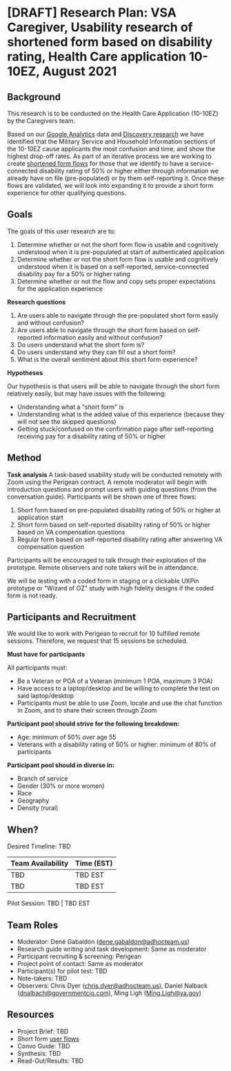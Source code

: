# [DRAFT] Research Plan: VSA Caregiver, Usability research of shortened form based on disability rating, Health Care application 10-10EZ, August 2021

## Background
This research is to be conducted on the Health Care Application (10-10EZ) by the Caregivers team.

Based on our [Google Analytics](https://docs.google.com/presentation/d/1HDGBx-whUrSArDLf8OP_-65lCMPi36h0ihHPA3XqmIk/edit#slide=id.p1) data and [Discovery research](https://github.com/department-of-veterans-affairs/va.gov-team/blob/master/products/caregivers/10-10EZ/Research%20April-May%202021/End%20user%20discovery%20research/research%20findings.md) we have identified that the Military Service and Household Information sections of the 10-10EZ cause applicants the most confusion and time, and show the highest drop-off rates. As part of an iterative process we are working to create [shortened form flows](https://www.sketch.com/s/da85cf44-4503-4e98-834e-ff068b242ef6/p/A71F1C96-FF98-42A2-9ADD-6D4B7A1DDB20) for those that we identify to have a service-connected disability rating of 50% or higher either through information we already have on file (pre-populated) or by them self-reporting it. Once these flows are validated, we will look into expanding it to provide a short form experience for other qualifying questions.

## Goals	

The goals of this user research are to:
1. Determine whether or not the short form flow is usable and cognitively understood when it is pre-populated at start of authenticated application
2. Determine whether or not the short form flow is usable and cognitively understood when it is based on a self-reported, service-connected disability pay for a 50% or higher rating
3. Determine whether or not the flow and copy sets proper expectations for the application experience

**Research questions**

1. Are users able to navigate through the pre-populated short form easily and without confusion?
2. Are users able to navigate through the short form based on self-reported information easily and without confusion?
3. Do users understand what the short form is?
4. Do users understand why they can fill out a short form?
5. What is the overall sentiment about this short form experience?


**Hypotheses**

Our hypothesis is that users will be able to navigate through the short form relatively easily, but may have issues with the following:
- Understanding what a "short form" is 
- Understanding what is the added value of this experience (because they will not see the skipped questions)
- Getting stuck/confused on the confirmation page after self-reporting receiving pay for a disability rating of 50% or higher


## Method	
**Task analysis**
A task-based usability study will be conducted remotely with Zoom using the Perigean contract. A remote moderator will begin with introduction questions and prompt users with guiding questions (from the conversation guide). Participants will be shown one of three flows:
1. Short form based on pre-populated disability rating of 50% or higher at application start
2. Short form based on self-reported disability rating of 50% or higher based on VA compensation questions
3. Regular form based on self-reported disability rating after answering VA compensation question


Participants will be encouraged to talk through their exploration of the prototype. Remote observers and note takers will be in attendance.

We will be testing with a coded form in staging or a clickable UXPin prototype or "Wizard of OZ" study with high fidelity designs if the coded form is not ready.
  	

## Participants and Recruitment	
We would like to work with Perigean to recruit for 10 fulfilled remote sessions. Therefore, we request that 15 sessions be scheduled.

**Must have for participants**

All participants must:

- Be a Veteran or POA of a Veteran (minimum 1 POA, maximum 3 POA)
- Have access to a laptop/desktop and be willing to complete the test on said laptop/desktop
- Participants must be able to use Zoom, locate and use the chat function in Zoom, and to share their screen through Zoom


**Participant pool should strive for the following breakdown:**

- Age: minimum of 50% over age 55
- Veterans with a disability rating of 50% or higher:	minimum of 80% of participants


**Participant pool should in diverse in:**
- Branch of service
- Gender (30% or more women)
- Race
- Geography
- Density (rural)


## When? 	
Desired Timeline: TBD
	
Team Availability | Time (EST)
------------------|--------------
TBD      | TBD EST
TBD       | TBD EST



Pilot Session: TBD | TBD EST 	

## Team Roles	
	
- Moderator: Dené Gabaldón (dene.gabaldon@adhocteam.us)	
- Research guide writing and task development: Same as moderator
- Participant recruiting & screening:	Perigean
- Project point of contact:	Same as moderator
- Participant(s) for pilot test:	TBD
- Note-takers: TBD
- Observers: Chris Dyer (chris.dyer@adhocteam.us), Daniel Nalback (dnalbach@governmentcio.com), Ming Ligh (Ming.Ligh@va.gov) 
	

## Resources	
- Project Brief: TBD
- Short form [user flows](https://www.sketch.com/s/da85cf44-4503-4e98-834e-ff068b242ef6/p/A71F1C96-FF98-42A2-9ADD-6D4B7A1DDB20)
- Convo Guide: TBD	
- Synthesis: TBD
- Read-Out/Results: TBD
